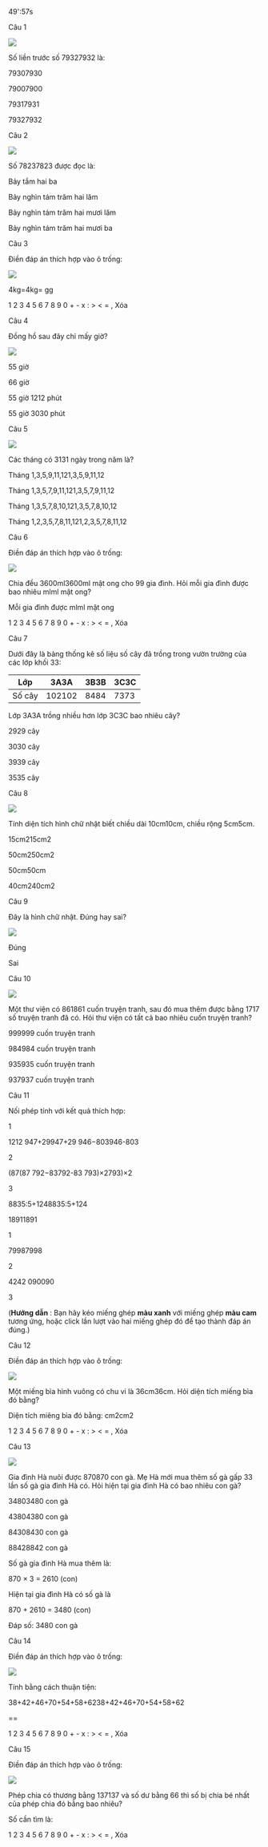 49':57s

Câu 1

![](https://onthi123.vn/public/uploads/1_758.png)

Số liền trước số 79327932 là:

79307930

79007900

79317931

79327932

Câu 2

![](https://onthi123.vn/public/uploads/2_584.png)

Số 78237823 được đọc là:

Bảy tắm hai ba

Bảy nghìn tám trăm hai lăm

Bảy nghìn tám trăm hai mươi lăm

Bảy nghìn tám trăm hai mươi ba

Câu 3

Điền đáp án thích hợp vào ô trống:

![](https://onthi123.vn/public/uploads/3_583.png)

4kg=4kg=  gg

1 2 3 4 5 6 7 8 9 0 + - x : > < = , Xóa

Câu 4

Đồng hồ sau đây chỉ mấy giờ?

![](https://onthi123.vn/public/uploads/4_553.png)

55 giờ

66 giờ

55 giờ 1212 phút

55 giờ 3030 phút

Câu 5

![](https://onthi123.vn/public/uploads/5_547.png)

Các tháng có 3131 ngày trong năm là?

Tháng 1,3,5,9,11,121,3,5,9,11,12

Tháng 1,3,5,7,9,11,121,3,5,7,9,11,12

Tháng 1,3,5,7,8,10,121,3,5,7,8,10,12

Tháng 1,2,3,5,7,8,11,121,2,3,5,7,8,11,12

Câu 6

Điền đáp án thích hợp vào ô trống:

![](https://onthi123.vn/public/uploads/6_529.png)

Chia đều 3600ml3600ml mật ong cho 99 gia đình. Hỏi mỗi gia đình được bao nhiêu mlml mật ong?

Mỗi gia đình được  mlml mật ong

1 2 3 4 5 6 7 8 9 0 + - x : > < = , Xóa

Câu 7

Dưới đây là bảng thống kê số liệu số cây đã trồng trong vườn trường của các lớp khối 33:

Lớp | 3A3A | 3B3B | 3C3C  
---|---|---|---  
Số cây | 102102 | 8484 | 7373  
  
Lớp 3A3A trồng nhiều hơn lớp 3C3C bao nhiêu cây?

2929 cây

3030 cây

3939 cây

3535 cây

Câu 8

![](https://onthi123.vn/public/uploads/7_533.png)

Tính diện tích hình chữ nhật biết chiều dài 10cm10cm, chiều rộng 5cm5cm.

15cm215cm2

50cm250cm2

50cm50cm

40cm240cm2

Câu 9

Đây là hình chữ nhật. Đúng hay sai?

![](https://onthi123.vn/public/uploads/8_515.png)

Đúng

Sai

Câu 10

![](https://onthi123.vn/public/uploads/9_498.png)

Một thư viện có 861861 cuốn truyện tranh, sau đó mua thêm được bằng 1717 số truyện tranh đã có. Hỏi thư viện có tất cả bao nhiêu cuốn truyện tranh?

999999 cuốn truyện tranh

984984 cuốn truyện tranh

935935 cuốn truyện tranh

937937 cuốn truyện tranh

Câu 11

Nối phép tính với kết quả thích hợp:

1

1212 947+29947+29 946−803946-803

2

(87(87 792−83792-83 793)×2793)×2

3

8835:5+1248835:5+124

18911891

1

79987998

2

4242 090090

3

(**Hướng dẫn** : Bạn hãy kéo miếng ghép **màu xanh** với miếng ghép **màu cam** tương ứng, hoặc click lần lượt vào hai miếng ghép đó để tạo thành đáp án đúng.)

Câu 12

Điền đáp án thích hợp vào ô trống:

![](https://onthi123.vn/public/uploads/10_511.png)

Một miếng bìa hình vuông có chu vi là 36cm36cm. Hỏi diện tích miếng bìa đó bằng?

Diện tích miêng bìa đó bằng:  cm2cm2

1 2 3 4 5 6 7 8 9 0 + - x : > < = , Xóa

Câu 13

![](https://onthi123.vn/public/uploads/12_179.png)

Gia đình Hà nuôi được 870870 con gà. Mẹ Hà mới mua thêm số gà gấp 33 lần số gà gia đình Hà có. Hỏi hiện tại gia đình Hà có bao nhiêu con gà?

34803480 con gà

43804380 con gà

84308430 con gà

88428842 con gà

Số gà gia đình Hà mua thêm là:

870 × 3 = 2610 (con)

Hiện tại gia đình Hà có số gà là

870 + 2610 = 3480 (con)

Đáp số: 3480 con gà

Câu 14

Điền đáp án thích hợp vào ô trống:

![](https://onthi123.vn/public/uploads/14_150.png)

Tính bằng cách thuận tiện:

38+42+46+70+54+58+6238+42+46+70+54+58+62

==  

1 2 3 4 5 6 7 8 9 0 + - x : > < = , Xóa

Câu 15

Điền đáp án thích hợp vào ô trống:

![](https://onthi123.vn/public/uploads/15_144.png)

Phép chia có thương bằng 137137 và số dư bằng 66 thì số bị chia bé nhất của phép chia đó bằng bao nhiêu?

Số cần tìm là:  

1 2 3 4 5 6 7 8 9 0 + - x : > < = , Xóa
